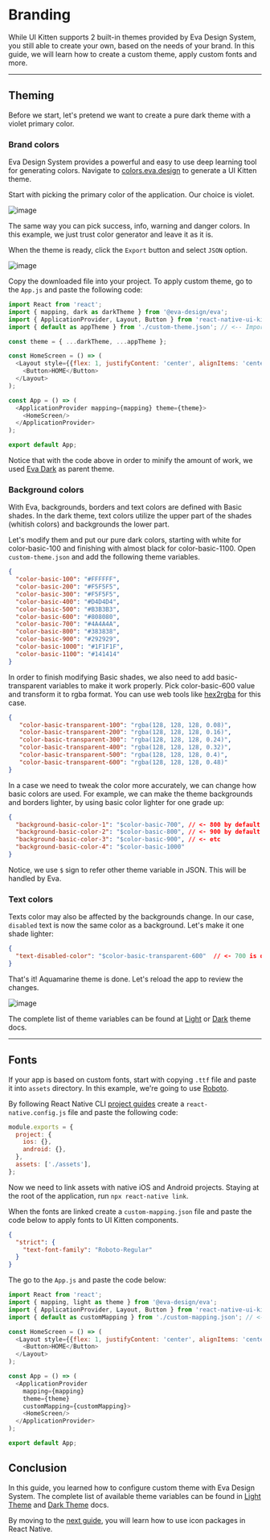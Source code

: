 # Branding

While UI Kitten supports 2 built-in themes provided by Eva Design System, you still able to create your own, based on the needs of your brand. In this guide, we will learn how to create a custom theme, apply custom fonts and more.

<hr>

## Theming

Before we start, let's pretend we want to create a pure dark theme with a violet primary color.

### Brand colors

Eva Design System provides a powerful and easy to use deep learning tool for generating colors. Navigate to <a href="https://colors.eva.design" target="_blank">colors.eva.design</a> to generate a UI Kitten theme.

Start with picking the primary color of the application. Our choice is violet.

![image](assets/images/articles/guides/branding-pick-color.gif)

The same way you can pick success, info, warning and danger colors. In this example, we just trust color generator and leave it as it is.

When the theme is ready, click the `Export` button and select `JSON` option.

![image](assets/images/articles/guides/branding-export-theme.gif)

Copy the downloaded file into your project.
To apply custom theme, go to the `App.js` and paste the following code:

```js
import React from 'react';
import { mapping, dark as darkTheme } from '@eva-design/eva';
import { ApplicationProvider, Layout, Button } from 'react-native-ui-kitten';
import { default as appTheme } from './custom-theme.json'; // <-- Import app theme

const theme = { ...darkTheme, ...appTheme };

const HomeScreen = () => (
  <Layout style={{flex: 1, justifyContent: 'center', alignItems: 'center'}}>
    <Button>HOME</Button>
  </Layout>
);

const App = () => (
  <ApplicationProvider mapping={mapping} theme={theme}>
    <HomeScreen/>
  </ApplicationProvider>
);

export default App;
```

Notice that with the code above in order to minify the amount of work, we used <a href="https://akveo.github.io/react-native-ui-kitten/docs/design-system/dark-theme" target="_blank">Eva Dark</a> as parent theme. 

### Background colors

With Eva, backgrounds, borders and text colors are defined with Basic shades. In the dark theme, text colors utilize the upper part of the shades (whitish colors) and backgrounds the lower part.

Let's modify them and put our pure dark colors, starting with white for color-basic-100 and finishing with almost black for color-basic-1100. Open `custom-theme.json` and add the following theme variables.

```json
{
  "color-basic-100": "#FFFFFF",
  "color-basic-200": "#F5F5F5",
  "color-basic-300": "#F5F5F5",
  "color-basic-400": "#D4D4D4",
  "color-basic-500": "#B3B3B3",
  "color-basic-600": "#808080",
  "color-basic-700": "#4A4A4A",
  "color-basic-800": "#383838",
  "color-basic-900": "#292929",
  "color-basic-1000": "#1F1F1F",
  "color-basic-1100": "#141414"
}
```

In order to finish modifying Basic shades, we also need to add basic-transparent variables to make it work properly. Pick color-basic-600 value and transform it to rgba format. You can use web tools like <a href="http://hex2rgba.devoth.com" target="_blank">hex2rgba</a> for this case. 

```json
{
   "color-basic-transparent-100": "rgba(128, 128, 128, 0.08)",
   "color-basic-transparent-200": "rgba(128, 128, 128, 0.16)",
   "color-basic-transparent-300": "rgba(128, 128, 128, 0.24)",
   "color-basic-transparent-400": "rgba(128, 128, 128, 0.32)",
   "color-basic-transparent-500": "rgba(128, 128, 128, 0.4)",
   "color-basic-transparent-600": "rgba(128, 128, 128, 0.48)"
}
```

In a case we need to tweak the color more accurately, we can change how basic colors are used. For example, we can make the theme backgrounds and borders lighter, by using basic color lighter for one grade up:

```json
{
  "background-basic-color-1": "$color-basic-700", // <- 800 by default
  "background-basic-color-2": "$color-basic-800", // <- 900 by default
  "background-basic-color-3": "$color-basic-900", // <- etc
  "background-basic-color-4": "$color-basic-1000"
}
```                            

Notice, we use `$` sign to refer other theme variable in JSON. This will be handled by Eva.

### Text colors

Texts color may also be affected by the backgrounds change. In our case, `disabled` text is now the same color as a background. Let's make it one shade lighter:

```json
{
  "text-disabled-color": "$color-basic-transparent-600"  // <- 700 is default
}
```

That's it! Aquamarine theme is done. Let's reload the app to review the changes.

![image](assets/images/articles/guides/branding-theme-preview.png)

The complete list of theme variables can be found at <a href="https://akveo.github.io/react-native-ui-kitten/docs/design-system/light-theme" target="_blank">Light</a> or <a href="https://akveo.github.io/react-native-ui-kitten/docs/design-system/dark-theme" target="_blank">Dark</a> theme docs.

<hr>

## Fonts

If your app is based on custom fonts, start with copying `.ttf` file and paste it into `assets` directory. In this example, we're going to use <a href="https://fonts.google.com/specimen/Roboto" target="_blank">Roboto</a>.


By following React Native CLI 
<a href="https://github.com/react-native-community/cli/blob/master/docs/projects.md#project" target="blank">project guides</a>
create a `react-native.config.js` file and paste the following code:

```js
module.exports = {
  project: {
    ios: {},
    android: {},
  },
  assets: ['./assets'],
};
```

Now we need to link assets with native iOS and Android projects. Staying at the root of the application, run `npx react-native link`.

When the fonts are linked create a `custom-mapping.json` file and paste the code below to apply fonts to UI Kitten components. 

```json
{
  "strict": {
    "text-font-family": "Roboto-Regular"
  }
}
```

The go to the `App.js` and paste the code below: 

```js
import React from 'react';
import { mapping, light as theme } from '@eva-design/eva';
import { ApplicationProvider, Layout, Button } from 'react-native-ui-kitten';
import { default as customMapping } from './custom-mapping.json'; // <-- Import custom mapping

const HomeScreen = () => (
  <Layout style={{flex: 1, justifyContent: 'center', alignItems: 'center'}}>
    <Button>HOME</Button>
  </Layout>
);

const App = () => (
  <ApplicationProvider 
    mapping={mapping}
    theme={theme}
    customMapping={customMapping}>
    <HomeScreen/>
  </ApplicationProvider>
);

export default App;
```

## Conclusion

In this guide, you learned how to configure custom theme with Eva Design System. The complete list of available theme variables can be found in <a href="https://akveo.github.io/react-native-ui-kitten/docs/design-system/light-theme" target="_blank">Light Theme</a> and <a href="https://akveo.github.io/react-native-ui-kitten/docs/design-system/dark-theme" target="_blank">Dark Theme</a> docs.

By moving to the [next guide](guides/icon-packages), you will learn how to use icon packages in React Native.
